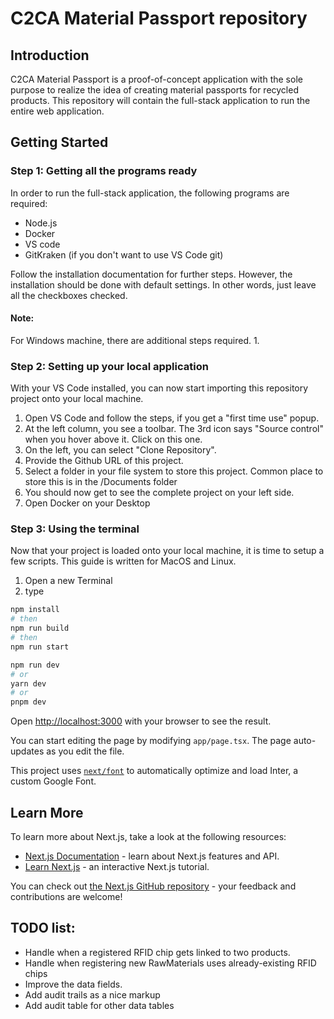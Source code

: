 # C2CA Material Passport repository
## Introduction
C2CA Material Passport is a proof-of-concept application with the sole purpose to realize the idea of creating material passports for recycled products. This repository will contain the full-stack application to run the entire web application.

## Getting Started

### Step 1: Getting all the programs ready
In order to run the full-stack application, the following programs are required:
- Node.js
- Docker
- VS code
- GitKraken (if you don't want to use VS Code git)

Follow the installation documentation for further steps. However, the installation should be done with default settings. In other words, just leave all the checkboxes checked.

#### Note:
For Windows machine, there are additional steps required.
1. 

### Step 2: Setting up your local application
With your VS Code installed, you can now start importing this repository project onto your local machine.

1. Open VS Code and follow the steps, if you get a "first time use" popup.
2. At the left column, you see a toolbar. The 3rd icon says "Source control" when you hover above it. Click on this one.
3. On the left, you can select "Clone Repository".
4. Provide the Github URL of this project.
5. Select a folder in your file system to store this project. Common place to store this is in the /Documents folder
6. You should now get to see the complete project on your left side.
7. Open Docker on your Desktop

### Step 3: Using the terminal
Now that your project is loaded onto your local machine, it is time to setup a few scripts. This guide is written for MacOS and Linux.
1. Open a new Terminal
2. type 
```bash
npm install
# then
npm run build
# then
npm run start
``` 

```bash
npm run dev
# or
yarn dev
# or
pnpm dev
```

Open [http://localhost:3000](http://localhost:3000) with your browser to see the result.

You can start editing the page by modifying `app/page.tsx`. The page auto-updates as you edit the file.

This project uses [`next/font`](https://nextjs.org/docs/basic-features/font-optimization) to automatically optimize and load Inter, a custom Google Font.

## Learn More

To learn more about Next.js, take a look at the following resources:

- [Next.js Documentation](https://nextjs.org/docs) - learn about Next.js features and API.
- [Learn Next.js](https://nextjs.org/learn) - an interactive Next.js tutorial.

You can check out [the Next.js GitHub repository](https://github.com/vercel/next.js/) - your feedback and contributions are welcome!

## TODO list:
- Handle when a registered RFID chip gets linked to two products.
- Handle when registering new RawMaterials uses already-existing RFID chips
- Improve the data fields.
- Add audit trails as a nice markup
- Add audit table for other data tables
